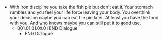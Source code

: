 - With iron discipline you take the fish pie but don't eat it. Your stomach rumbles and you feel your life force leaving your body. You overthink your decision maybe you can eat the pie later. At least you have the food with you. And who knows maybe you can still put it to good use.
	- 001.01.01.09.01 END Dialogue
		- END Dialogue
